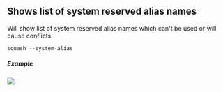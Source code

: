 ## Shows list of system reserved alias names

Will show list of system reserved alias names which can't be used or will cause conflicts.

```
squash --system-alias
```

##### Example

<img src="../assets/system-alias.gif" label="System Alias">

